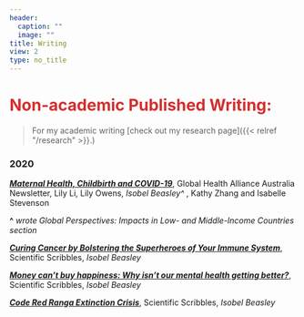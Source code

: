 ```yaml
---
header:
  caption: ""
  image: ""
title: Writing 
view: 2
type: no_title
---
```


# <span style="color:#D32F2F"> Non-academic Published Writing: </span>
> For my academic writing [check out my research page]({{< relref "/research" >}}.)

### 2020 

<b><i>[Maternal Health, Childbirth and COVID-19](https://webarchive.nla.gov.au/awa/20230630161554/https://ausglobalhealth.org/article-childbirth-and-covid19/)</i></b>, Global Health Alliance Australia Newsletter, Lily Li, Lily Owens, <i>Isobel Beasley^ </i>, Kathy Zhang and Isabelle Stevenson 

<!-- Also webarchive: https://web.archive.org/web/20201021161401/http://glham.org/article-childbirth-and-covid19//)  -->
__^__ *wrote Global Perspectives: Impacts in Low- and Middle-Income Countries section*

<b><i>[Curing Cancer by Bolstering the Superheroes of Your Immune System](https://web.archive.org/web/20210128190935/https://blogs.unimelb.edu.au/sciencecommunication/2020/08/23/curing-cancer-by-bolstering-the-superheroes-of-your-immune-system/)</i></b>, Scientific Scribbles, <i> Isobel Beasley </i>

<b><i>[Money can’t buy happiness: Why isn’t our mental health getting better?](https://web.archive.org/web/20201117053000/https://blogs.unimelb.edu.au/sciencecommunication/author/ibeasley/)</b></i>, Scientific Scribbles, <i> Isobel Beasley </i>

<b><i>[Code Red Ranga Extinction Crisis](https://web.archive.org/web/20201117053000/https://blogs.unimelb.edu.au/sciencecommunication/author/ibeasley/)</i></b>, Scientific Scribbles, <i> Isobel Beasley </i>

<!-- old broken links
(https://blogs.unimelb.edu.au/science-communication/category/isobel-beasley/)
  * [Code Red Ranga Extinction Crisis](https://blogs.unimelb.edu.au/science-communication/2020/10/10/code-red-ranga-extinction-crisis/)
  * [Money can’t buy happiness: Why isn’t our mental health getting better?](https://blogs.unimelb.edu.au/science-communication/2020/10/05/money-cant-buy-happiness-why-isnt-our-mental-health-getting-better/)
  
https://web.archive.org/web/20210128190935/https://blogs.unimelb.edu.au/sciencecommunication/2020/08/23/curing-cancer-by-bolstering-the-superheroes-of-your-immune-system/
  * [Curing Cancer by Bolstering the Superheroes of Your Immune System](https://blogs.unimelb.edu.au/science-communication/2020/08/23/curing-cancer-by-bolstering-the-superheroes-of-your-immune-system/)
  
-->

